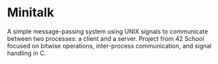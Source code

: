 # Minitalk
A simple message-passing system using UNIX signals to communicate between two processes: a client and a server. Project from 42 School focused on bitwise operations, inter-process communication, and signal handling in C.
